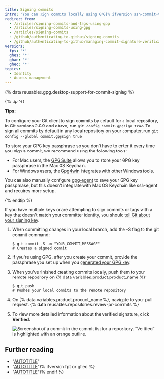 ```yaml
---
title: Signing commits
intro: 'You can sign commits locally using GPG{% ifversion ssh-commit-verification %}, SSH,{% endif %} or S/MIME.'
redirect_from:
  - /articles/signing-commits-and-tags-using-gpg
  - /articles/signing-commits-using-gpg
  - /articles/signing-commits
  - /github/authenticating-to-github/signing-commits
  - /github/authenticating-to-github/managing-commit-signature-verification/signing-commits
versions:
  fpt: '*'
  ghes: '*'
  ghae: '*'
  ghec: '*'
topics:
  - Identity
  - Access management
---
```

{% data reusables.gpg.desktop-support-for-commit-signing %}

{% tip %}

**Tips:**

To configure your Git client to sign commits by default for a local repository, in Git versions 2.0.0 and above, run `git config commit.gpgsign true`. To sign all commits by default in any local repository on your computer, run `git config --global commit.gpgsign true`.

To store your GPG key passphrase so you don't have to enter it every time you sign a commit, we recommend using the following tools:
- For Mac users, the [GPG Suite](https://gpgtools.org/) allows you to store your GPG key passphrase in the Mac OS Keychain.
- For Windows users, the [Gpg4win](https://www.gpg4win.org/) integrates with other Windows tools.

You can also manually configure [gpg-agent](http://linux.die.net/man/1/gpg-agent) to save your GPG key passphrase, but this doesn't integrate with Mac OS Keychain like ssh-agent and requires more setup.

{% endtip %}

If you have multiple keys or are attempting to sign commits or tags with a key that doesn't match your committer identity, you should [tell Git about your signing key](/authentication/managing-commit-signature-verification/telling-git-about-your-signing-key).

1. When committing changes in your local branch, add the -S flag to the git commit command:

   ```shell
   $ git commit -S -m "YOUR_COMMIT_MESSAGE"
   # Creates a signed commit
   ```

1. If you're using GPG, after you create your commit, provide the passphrase you set up when you [generated your GPG key](/authentication/managing-commit-signature-verification/generating-a-new-gpg-key).
1. When you've finished creating commits locally, push them to your remote repository on {% data variables.product.product_name %}:

   ```shell
   $ git push
   # Pushes your local commits to the remote repository
   ```

1. On {% data variables.product.product_name %}, navigate to your pull request.
{% data reusables.repositories.review-pr-commits %}
1. To view more detailed information about the verified signature, click **Verified.**

   ![Screenshot of a commit in the commit list for a repository. "Verified" is highlighted with an orange outline.](/assets/images/help/commits/verified-commit.png)

## Further reading

- "[AUTOTITLE](/authentication/managing-commit-signature-verification/telling-git-about-your-signing-key)"
- "[AUTOTITLE](/authentication/managing-commit-signature-verification/signing-tags)"{% ifversion fpt or ghec %}
- "[AUTOTITLE](/codespaces/managing-your-codespaces/managing-gpg-verification-for-github-codespaces)"{% endif %}
